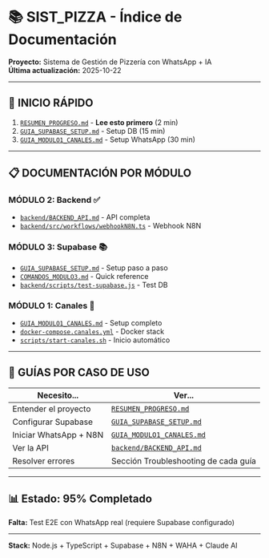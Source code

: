 # 📚 SIST_PIZZA - Índice de Documentación

**Proyecto:** Sistema de Gestión de Pizzería con WhatsApp + IA  
**Última actualización:** 2025-10-22

---

## 🚀 INICIO RÁPIDO

1. [`RESUMEN_PROGRESO.md`](./RESUMEN_PROGRESO.md) - **Lee esto primero** (2 min)
2. [`GUIA_SUPABASE_SETUP.md`](./GUIA_SUPABASE_SETUP.md) - Setup DB (15 min)
3. [`GUIA_MODULO1_CANALES.md`](./GUIA_MODULO1_CANALES.md) - Setup WhatsApp (30 min)

---

## 📋 DOCUMENTACIÓN POR MÓDULO

### MÓDULO 2: Backend ✅
- [`backend/BACKEND_API.md`](./backend/BACKEND_API.md) - API completa
- [`backend/src/workflows/webhookN8N.ts`](./backend/src/workflows/webhookN8N.ts) - Webhook N8N

### MÓDULO 3: Supabase 📚
- [`GUIA_SUPABASE_SETUP.md`](./GUIA_SUPABASE_SETUP.md) - Setup paso a paso
- [`COMANDOS_MODULO3.md`](./COMANDOS_MODULO3.md) - Quick reference
- [`backend/scripts/test-supabase.js`](./backend/scripts/test-supabase.js) - Test DB

### MÓDULO 1: Canales 🚀
- [`GUIA_MODULO1_CANALES.md`](./GUIA_MODULO1_CANALES.md) - Setup completo
- [`docker-compose.canales.yml`](./docker-compose.canales.yml) - Docker stack
- [`scripts/start-canales.sh`](./scripts/start-canales.sh) - Inicio automático

---

## 🎯 GUÍAS POR CASO DE USO

| Necesito... | Ver... |
|-------------|--------|
| Entender el proyecto | [`RESUMEN_PROGRESO.md`](./RESUMEN_PROGRESO.md) |
| Configurar Supabase | [`GUIA_SUPABASE_SETUP.md`](./GUIA_SUPABASE_SETUP.md) |
| Iniciar WhatsApp + N8N | [`GUIA_MODULO1_CANALES.md`](./GUIA_MODULO1_CANALES.md) |
| Ver la API | [`backend/BACKEND_API.md`](./backend/BACKEND_API.md) |
| Resolver errores | Sección Troubleshooting de cada guía |

---

## 📊 Estado: 95% Completado

**Falta:** Test E2E con WhatsApp real (requiere Supabase configurado)

---

**Stack:** Node.js + TypeScript + Supabase + N8N + WAHA + Claude AI
